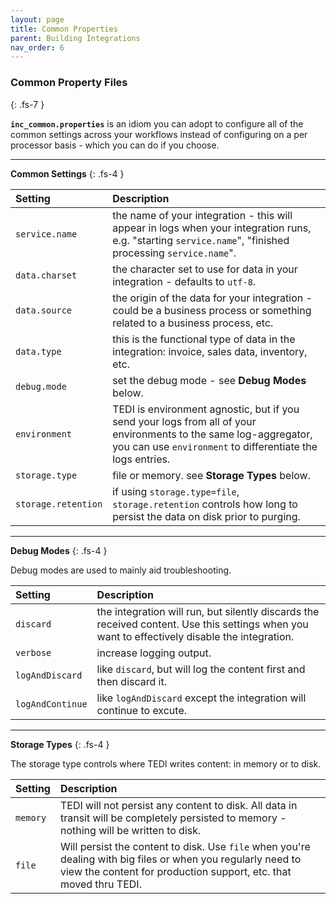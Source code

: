 ```yaml
---
layout: page
title: Common Properties
parent: Building Integrations
nav_order: 6
---
```


### Common Property Files
{: .fs-7 }

**`inc_common.properties`** is an idiom you can adopt to configure all of the common settings across your workflows instead of configuring on a per processor basis - which you can do if you choose.

---

**Common Settings**
{: .fs-4 }


| **Setting**                    | **Description**          |
|:------------------------------|:--------------------------|
| `service.name`                | the name of your integration - this will appear in logs when your integration runs, e.g. "starting `service.name`", "finished processing `service.name`". |
| `data.charset`                | the character set to use for data in your integration - defaults to `utf-8`. |
| `data.source`                 | the origin of the data for your integration - could be a business process or something related to a business process, etc. |
| `data.type`                   | this is the functional type of data in the integration: invoice, sales data, inventory, etc. |
| `debug.mode`                  | set the debug mode - see **Debug Modes** below. |
| `environment`                 | TEDI is environment agnostic, but if you send your logs from all of your environments to the same log-aggregator, you can use `environment` to differentiate the logs entries. |
| `storage.type`                | file or memory. see **Storage Types** below. |
| `storage.retention`           | if using `storage.type=file`, `storage.retention` controls how long to persist the data on disk prior to purging. |

---

**Debug Modes**
{: .fs-4 }

Debug modes are used to mainly aid troubleshooting.

| **Setting**                    | **Description**          |
|:------------------------------|:--------------------------|
| `discard`                     | the integration will run, but silently discards the received content. Use this settings when you want to effectively disable the integration. |
| `verbose`                     | increase logging output. |
| `logAndDiscard`               | like `discard`, but will log the content first and then discard it. |
| `logAndContinue`              | like `logAndDiscard` except the integration will continue to excute. |

---

**Storage Types**
{: .fs-4 }

The storage type controls where TEDI writes content: in memory or to disk.

| **Setting**                    | **Description**          |
|:------------------------------|:--------------------------|
| `memory`                      | TEDI will not persist any content to disk. All data in transit will be completely persisted to memory - nothing will be written to disk. |
| `file`                        | Will persist the content to disk. Use `file` when you're dealing with big files or when you regularly need to view the content for production support, etc. that moved thru TEDI. |